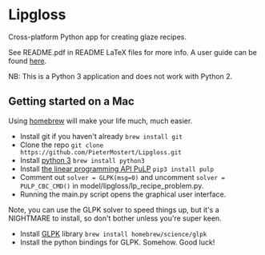 # Lipgloss
Cross-platform Python app for creating glaze recipes.

See README.pdf in README LaTeX files for more info. A user guide can be found [here](https://wiki.glazy.org/t/using-lipgloss/238).

NB: This is a Python 3 application and does not work with Python 2. 

## Getting started on a Mac

Using [homebrew](http://docs.brew.sh/Installation.html) will make your life much, much easier.

* Install git if you haven't already `brew install git`
* Clone the repo `git clone https://github.com/PieterMostert/Lipgloss.git`
* Install [python 3](https://www.python.org/downloads/) `brew install python3`
* Install [the linear programming API PuLP](https://github.com/coin-or/pulp) `pip3 install pulp`
* Comment out `solver = GLPK(msg=0)` and uncomment `solver = PULP_CBC_CMD()` in model/lipgloss/lp_recipe_problem.py. 
* Running the main.py script opens the graphical user interface. 

Note, you can use the GLPK solver to speed things up, but it's a NIGHTMARE to install, so don't bother unless you're super keen.
* Install [GLPK](https://www.gnu.org/software/glpk/) library `brew install homebrew/science/glpk`
* Install the python bindings for GLPK. Somehow. Good luck!
